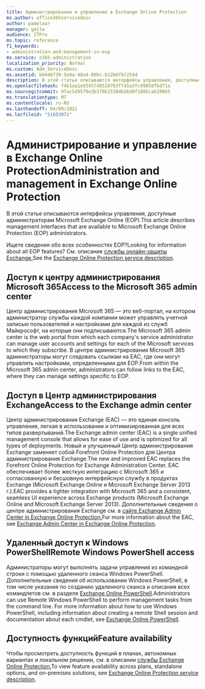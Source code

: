 ```yaml
---
title: Администрирование и управление в Exchange Online Protection
ms.author: office365servicedesc
author: pamelaar
manager: gailw
audience: ITPro
ms.topic: reference
f1_keywords:
- administration-and-management-in-eop
ms.service: o365-administration
localization_priority: Normal
ms.custom: Adm_ServiceDesc
ms.assetid: b9448f39-5e8a-48a4-80bc-b12b6fb72544
description: В этой статье описываются интерфейсы управления, доступные администраторам Microsoft Exchange Online (EOP).
ms.openlocfilehash: f4b1aa1e9345740528763ff45a3fc99858fbd71a
ms.sourcegitcommit: 9fac5d9579e3b370b15384b36d0f1805cab20065
ms.translationtype: MT
ms.contentlocale: ru-RU
ms.lasthandoff: 04/09/2021
ms.locfileid: "51653071"
---
```

# <a name="administration-and-management-in-exchange-online-protection"></a><span data-ttu-id="f8c80-103">Администрирование и управление в Exchange Online Protection</span><span class="sxs-lookup"><span data-stu-id="f8c80-103">Administration and management in Exchange Online Protection</span></span>

<span data-ttu-id="f8c80-104">В этой статье описываются интерфейсы управления, доступные администраторам Microsoft Exchange Online (EOP).</span><span class="sxs-lookup"><span data-stu-id="f8c80-104">This article describes management interfaces that are available to Microsoft Exchange Online Protection (EOP) administrators.</span></span>
  
<span data-ttu-id="f8c80-105">Ищете сведения обо всех особенностях EOP?</span><span class="sxs-lookup"><span data-stu-id="f8c80-105">Looking for information about all EOP features?</span></span> <span data-ttu-id="f8c80-106">См. описание [службы онлайн-защиты Exchange.](exchange-online-protection-service-description.md)</span><span class="sxs-lookup"><span data-stu-id="f8c80-106">See the [Exchange Online Protection service description](exchange-online-protection-service-description.md).</span></span>
  
## <a name="access-to-the-microsoft-365-admin-center"></a><span data-ttu-id="f8c80-107">Доступ к центру администрирования Microsoft 365</span><span class="sxs-lookup"><span data-stu-id="f8c80-107">Access to the Microsoft 365 admin center</span></span>

<span data-ttu-id="f8c80-108">Центр администрирования Microsoft 365 — это веб-портал, на котором администратор службы каждой компании может управлять учетной записью пользователей и настройками для каждой из служб Майкрософт, на которые они подписываются.</span><span class="sxs-lookup"><span data-stu-id="f8c80-108">The Microsoft 365 admin center is the web portal from which each company's service administrator can manage user accounts and settings for each of the Microsoft services to which they subscribe.</span></span> <span data-ttu-id="f8c80-109">В центре администрирования Microsoft 365 администраторы могут следовать ссылкам на EAC, где они могут управлять настройками, определенными для EOP.</span><span class="sxs-lookup"><span data-stu-id="f8c80-109">From within the Microsoft 365 admin center, administrators can follow links to the EAC, where they can manage settings specific to EOP.</span></span>
  
## <a name="access-to-the-exchange-admin-center"></a><span data-ttu-id="f8c80-110">Доступ в Центр администрирования Exchange</span><span class="sxs-lookup"><span data-stu-id="f8c80-110">Access to the Exchange admin center</span></span>

<span data-ttu-id="f8c80-111">Центр администрирования Exchange (EAC) — это единая консоль управления, легкая в использовании и оптимизированная для всех типов развертываний.</span><span class="sxs-lookup"><span data-stu-id="f8c80-111">The Exchange admin center (EAC) is a single unified management console that allows for ease of use and is optimized for all types of deployments.</span></span> <span data-ttu-id="f8c80-112">Новый и улучшенный Центр администрирования Exchange заменяет собой Forefront Online Protection для Центра администрирования Exchange.</span><span class="sxs-lookup"><span data-stu-id="f8c80-112">The new and improved EAC replaces the Forefront Online Protection for Exchange Administration Center.</span></span> <span data-ttu-id="f8c80-113">EAC обеспечивает более жесткую интеграцию с Microsoft 365 и согласованную и бесшовную интерфейсную службу в продуктах Exchange (Microsoft Exchange Online и Microsoft Exchange Server 2013 г.).</span><span class="sxs-lookup"><span data-stu-id="f8c80-113">EAC provides a tighter integration with Microsoft 365 and a consistent, seamless UI experience across Exchange products (Microsoft Exchange Online and Microsoft Exchange Server 2013).</span></span> <span data-ttu-id="f8c80-114">Дополнительные сведения о центре администрирования Exchange см. в [сайте Exchange Admin Center in Exchange Online Protection.](/microsoft-365/security/office-365-security/exchange-admin-center-in-exchange-online-protection-eop)</span><span class="sxs-lookup"><span data-stu-id="f8c80-114">For more information about the EAC, see [Exchange Admin Center in Exchange Online Protection](/microsoft-365/security/office-365-security/exchange-admin-center-in-exchange-online-protection-eop).</span></span>
  
## <a name="remote-windows-powershell-access"></a><span data-ttu-id="f8c80-115">Удаленный доступ к Windows PowerShell</span><span class="sxs-lookup"><span data-stu-id="f8c80-115">Remote Windows PowerShell access</span></span>

 <span data-ttu-id="f8c80-p104">Администраторы могут выполнять задачи управления из командной строки с помощью удаленного сеанса Windows PowerShell. Дополнительные сведения об использовании Windows PowerShell, в том числе указания по созданию удаленного сеанса и описания всех командлетов см. в разделе [Exchange Online PowerShell](/powershell/exchange/exchange-online-powershell).</span><span class="sxs-lookup"><span data-stu-id="f8c80-p104">Administrators can use Remote Windows PowerShell to perform management tasks from the command line. For more information about how to use Windows PowerShell, including information about creating a remote Shell session and documentation about each cmdlet, see [Exchange Online PowerShell](/powershell/exchange/exchange-online-powershell).</span></span>
  
## <a name="feature-availability"></a><span data-ttu-id="f8c80-118">Доступность функций</span><span class="sxs-lookup"><span data-stu-id="f8c80-118">Feature availability</span></span>

<span data-ttu-id="f8c80-119">Чтобы просмотреть доступность функций в планах, автономных вариантах и локальном решении, см. в описании [службы Exchange Online Protection.](exchange-online-protection-service-description.md)</span><span class="sxs-lookup"><span data-stu-id="f8c80-119">To view feature availability across plans, standalone options, and on-premises solutions, see [Exchange Online Protection service description](exchange-online-protection-service-description.md).</span></span>
